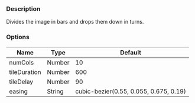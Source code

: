 ---
---

### Description
Divides the image in bars and drops them down in turns.

### Options
| Name | Type | Default |
|------|------|---------|
| numCols | Number | 10 |
| tileDuration | Number | 600 |
| tileDelay | Number | 90 |
| easing | String | cubic-bezier(0.55, 0.055, 0.675, 0.19) |
